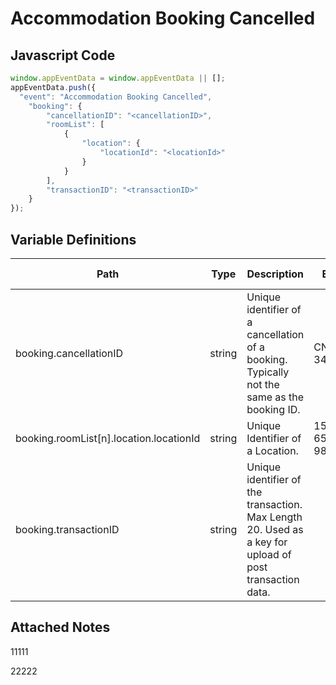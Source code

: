 # Accommodation Booking Cancelled

### 

## Javascript Code
```js
window.appEventData = window.appEventData || [];
appEventData.push({
  "event": "Accommodation Booking Cancelled",
    "booking": {
        "cancellationID": "<cancellationID>",
        "roomList": [
            {
                "location": {
                    "locationId": "<locationId>"
                }
            }
        ],
        "transactionID": "<transactionID>"
    }
});
```

## Variable Definitions

|Path|Type|Description|Example|Pattern|Min Length|Max Length|Minimum|Maximum|Multiple Of|
| --- | --- | --- | --- | --- | --- | --- | --- | --- | --- |
|booking.cancellationID|string|Unique identifier of a cancellation of a booking.  Typically not the same as the booking ID.|CN-34456789|||||||
|booking.roomList[n].location.locationId|string|Unique Identifier of a Location. |155, 65588, 987764448|||||||
|booking.transactionID|string|Unique identifier of the transaction. Max Length 20. Used as a key for upload of post transaction data. ||^[a-zA-Z0-9]{6,20}$|6|20||||

## Attached Notes

<p>11111</p>
<p>22222</p>
